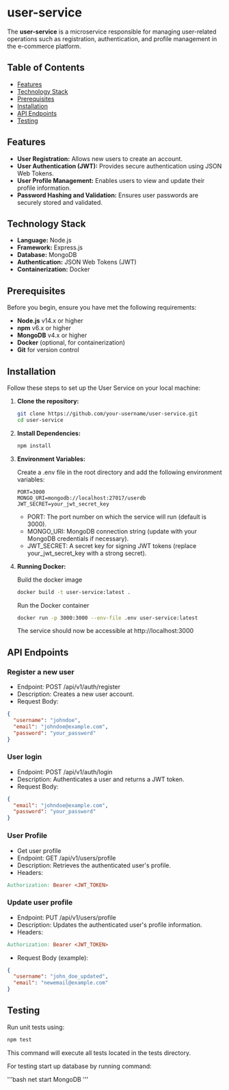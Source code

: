 # user-service

The **user-service** is a microservice responsible for managing user-related operations such as registration, authentication, and profile management in the e-commerce platform.

## Table of Contents

- [Features](#features)
- [Technology Stack](#technology-stack)
- [Prerequisites](#prerequisites)
- [Installation](#installation)
- [API Endpoints](#api-endpoints)
- [Testing](#testing)


## Features

- **User Registration:** Allows new users to create an account.
- **User Authentication (JWT):** Provides secure authentication using JSON Web Tokens.
- **User Profile Management:** Enables users to view and update their profile information.
- **Password Hashing and Validation:** Ensures user passwords are securely stored and validated.

## Technology Stack

- **Language:** Node.js
- **Framework:** Express.js
- **Database:** MongoDB
- **Authentication:** JSON Web Tokens (JWT)
- **Containerization:** Docker

## Prerequisites

Before you begin, ensure you have met the following requirements:

- **Node.js** v14.x or higher
- **npm** v6.x or higher
- **MongoDB** v4.x or higher
- **Docker** (optional, for containerization)
- **Git** for version control

## Installation

Follow these steps to set up the User Service on your local machine:

1. **Clone the repository:**

   ```bash
   git clone https://github.com/your-username/user-service.git
   cd user-service
   
2. **Install Dependencies:**

   ```bash
   npm install

3. **Environment Variables:**

    Create a .env file in the root directory and add the following environment variables:
   ```dotenv
   PORT=3000
   MONGO_URI=mongodb://localhost:27017/userdb
   JWT_SECRET=your_jwt_secret_key
   ```

   * PORT: The port number on which the service will run (default is 3000).
   * MONGO_URI: MongoDB connection string (update with your MongoDB credentials if necessary).
   * JWT_SECRET: A secret key for signing JWT tokens (replace your_jwt_secret_key with a strong secret).

 4. **Running Docker:**
    
    Build the docker image
    ```bash
    docker build -t user-service:latest .
    ```

    Run the Docker container
    ```bash
    docker run -p 3000:3000 --env-file .env user-service:latest
    ```

    The service should now be accessible at http://localhost:3000

## API Endpoints

   ### Register a new user
   * Endpoint: POST /api/v1/auth/register   
   * Description: Creates a new user account.  
   * Request Body:
   
   ```json
   {
     "username": "johndoe",
     "email": "johndoe@example.com",
     "password": "your_password"
   }
   ```

   ### User login
   * Endpoint: POST /api/v1/auth/login
   * Description: Authenticates a user and returns a JWT token.
   * Request Body:
     
   ```json
   {
     "email": "johndoe@example.com",
     "password": "your_password"
   }
   ```

   ### User Profile
   * Get user profile
   * Endpoint: GET /api/v1/users/profile
   * Description: Retrieves the authenticated user's profile.
   * Headers:
     
   ```makefile
   Authorization: Bearer <JWT_TOKEN>
   ```

   ### Update user profile
   * Endpoint: PUT /api/v1/users/profile
   * Description: Updates the authenticated user's profile information.
   * Headers:
   ```makefile
   Authorization: Bearer <JWT_TOKEN>
   ```
   * Request Body (example):
   ```json
   {
     "username": "john_doe_updated",
     "email": "newemail@example.com"
   }
   ```
## Testing
Run unit tests using:
```bash
npm test
```
This command will execute all tests located in the tests directory.

For testing start up database by running command:

'''bash
net start MongoDB
'''

